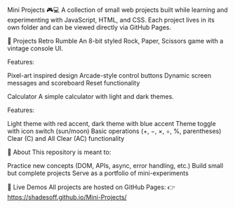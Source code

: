 Mini Projects 🎮💻
A collection of small web projects built while learning and experimenting with JavaScript, HTML, and CSS.
Each project lives in its own folder and can be viewed directly via GitHub Pages.

🚀 Projects
Retro Rumble
An 8-bit styled Rock, Paper, Scissors game with a vintage console UI.

Features:

Pixel-art inspired design
Arcade-style control buttons
Dynamic screen messages and scoreboard
Reset functionality

Calculator
A simple calculator with light and dark themes.

Features:

Light theme with red accent, dark theme with blue accent
Theme toggle with icon switch (sun/moon)
Basic operations (+, −, ×, ÷, %, parentheses)
Clear (C) and All Clear (AC) functionality

📌 About
This repository is meant to:

Practice new concepts (DOM, APIs, async, error handling, etc.)
Build small but complete projects
Serve as a portfolio of mini-experiments

🔗 Live Demos
All projects are hosted on GitHub Pages:
👉 https://shadesoff.github.io/Mini-Projects/

